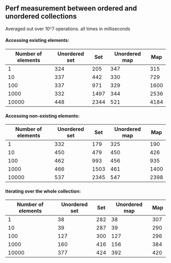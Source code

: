 ## Perf measurement between ordered and unordered collections

Averaged out over 10^7 operations. all times in milliseconds

#### Accessing existing elements:
| Number of elements | Unordered set | Set     | Unordered map | Map     |
|--------------------|---------------|---------|---------------|---------|
|                  1 |           324 |     205 |           347 |     315 |
|                 10 |           337 |     442 |           330 |     729 |
|                100 |           337 |     971 |           329 |    1600 |
|               1000 |           332 |    1497 |           344 |    2536 |
|              10000 |           448 |    2344 |           521 |    4184 |

#### Accessing non-existing elements:
| Number of elements | Unordered set | Set     | Unordered map | Map     |
|--------------------|---------------|---------|---------------|---------|
|                  1 |           332 |     179 |           325 |     190 |
|                 10 |           450 |     479 |           450 |     426 |
|                100 |           462 |     993 |           456 |     935 |
|               1000 |           466 |    1503 |           461 |    1400 |
|              10000 |           537 |    2345 |           547 |    2398 |

#### Iterating over the whole collection:
| Number of elements | Unordered set | Set     | Unordered map | Map     |
|--------------------|---------------|---------|---------------|---------|
|                  1 |            38 |     282 |            38 |     307 |
|                 10 |            39 |     287 |            39 |     290 |
|                100 |           127 |     300 |           127 |     296 |
|               1000 |           160 |     416 |           156 |     384 |
|              10000 |           377 |     424 |           392 |     420 |
